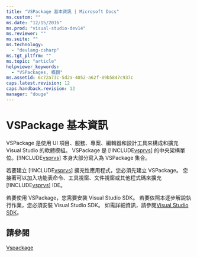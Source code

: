 ```yaml
---
title: "VSPackage 基本資訊 | Microsoft Docs"
ms.custom: ""
ms.date: "12/15/2016"
ms.prod: "visual-studio-dev14"
ms.reviewer: ""
ms.suite: ""
ms.technology: 
  - "devlang-csharp"
ms.tgt_pltfrm: ""
ms.topic: "article"
helpviewer_keywords: 
  - "VSPackages, 概觀"
ms.assetid: 6c72a73c-5d2a-4052-a62f-89b5847c937c
caps.latest.revision: 12
caps.handback.revision: 12
manager: "douge"
---
```

# VSPackage 基本資訊
VSPackage 是使用 UI 項目、服務、專案、編輯器和設計工具來構成和擴充 Visual Studio 的軟體模組。 VSPackage 是 [!INCLUDE[vsprvs](../code-quality/includes/vsprvs_md.md)] 的中央架構單位。[!INCLUDE[vsprvs](../code-quality/includes/vsprvs_md.md)] 本身大部分寫入為 VSPackage 集合。  
  
 若要建立 [!INCLUDE[vsprvs](../code-quality/includes/vsprvs_md.md)] 擴充性應用程式，您必須先建立 VSPackage。 您接著可以加入功能表命令、工具視窗、文件視窗或其他程式碼來擴充 [!INCLUDE[vsprvs](../code-quality/includes/vsprvs_md.md)] IDE。  
  
 若要使用 VSPackage，您需要安裝 Visual Studio SDK。 若要依照本逐步解說執行作業，您必須安裝 Visual Studio SDK。 如需詳細資訊，請參閱[Visual Studio SDK](../extensibility/visual-studio-sdk.md)。  
  
## 請參閱  
 [Vspackage](../extensibility/internals/vspackages.md)